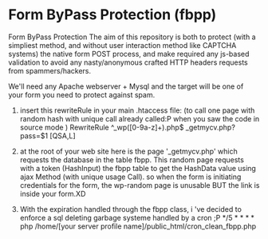 # Form ByPass Protection (fbpp)
Form ByPass Protection
The aim of this repository is both to protect (with a simpliest method, and without user interaction method like CAPTCHA systems) the native form POST process, and make required any js-based validation to avoid any nasty/anonymous crafted HTTP headers requests from spammers/hackers.

We'll need any Apache webserver + Mysql and the target will be one of your form you need to protect against spam.

1) insert this rewriteRule in your main .htaccess file: (to call one page with random hash with unique call already called:P when you saw the code in source mode )
RewriteRule ^_wp([0-9a-z]+)\.php$ _getmycv.php?pass=$1 [QSA,L]

2) at the root of your web site here is the page '_getmycv.php' which requests the database in the table fbpp.
This random page requests with a token (HashInput) the fbpp table to get the HashData value using ajax Method (with unique usage Call).
so when the form is initiating credentials for the form, the wp-random page is unusable BUT the link is inside your form.XD

3) With the expiration handled through the fbpp class, i 've decided to enforce a sql deleting garbage systeme handled by a cron ;P
*/5 * * * * php /home/[your server profile name]/public_html/cron_clean_fbpp.php

